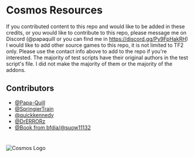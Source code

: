 
# Cosmos Resources

If you contributed content to this repo and would like to be added in these credits, or you would like to contribute to this repo, please message me on Discord (@papaquill or you can find me in https://discord.gg/Py9FpHakRH)
I would like to add other source games to this repo, it is not limited to TF2 only. Please use the contact info above to add to the repo if you're interested.
The majority of test scripts have their original authors in the test script's file. I did not make the majority of them or the majority of the addons.

## Contributors

- [@Papa-Quill](https://www.github.com/Papa-Quill)
- [@SpringierTrain](https://github.com/SpringierTrain)
- [@quickkennedy](https://github.com/quickkennedy)
- [@DrERRORz](https://github.com/DrERRORz)
- [@Book from bfdia/@suow11132](https://github.com/suow11132)

#

![Cosmos Logo](https://cdn.discordapp.com/attachments/1076725187476729887/1114198521235644416/TF2LogoPurple.png?ex=679ed7fc&is=679d867c&hm=48217e06dc0fe5360d8e465baad5d54cf98c5701d0159c09ba546f9eed4d61ab&)
